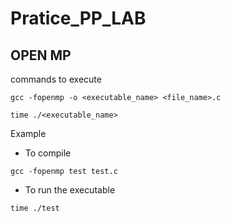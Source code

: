 # Pratice_PP_LAB

## OPEN MP
commands to execute 
```
gcc -fopenmp -o <executable_name> <file_name>.c
```

```
time ./<executable_name>
```
Example 
- To compile
```
gcc -fopenmp test test.c   
```
- To run the executable  
```
time ./test
```
